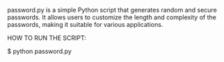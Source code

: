 password.py is a simple Python script that generates random and secure passwords. It allows users to customize the length and complexity of the passwords, making it suitable for various applications.

HOW TO RUN THE SCRIPT:

$ python password.py
